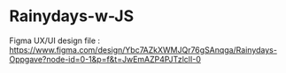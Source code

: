 # Rainydays-w-JS

Figma UX/UI design file : https://www.figma.com/design/Ybc7AZkXWMJQr76gSAnqga/Rainydays-Oppgave?node-id=0-1&p=f&t=JwEmAZP4PJTzlclI-0

